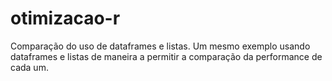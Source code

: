 # otimizacao-r
Comparação do uso de dataframes e listas.
Um mesmo exemplo usando dataframes e listas de maneira a permitir a comparação da performance de cada um.
